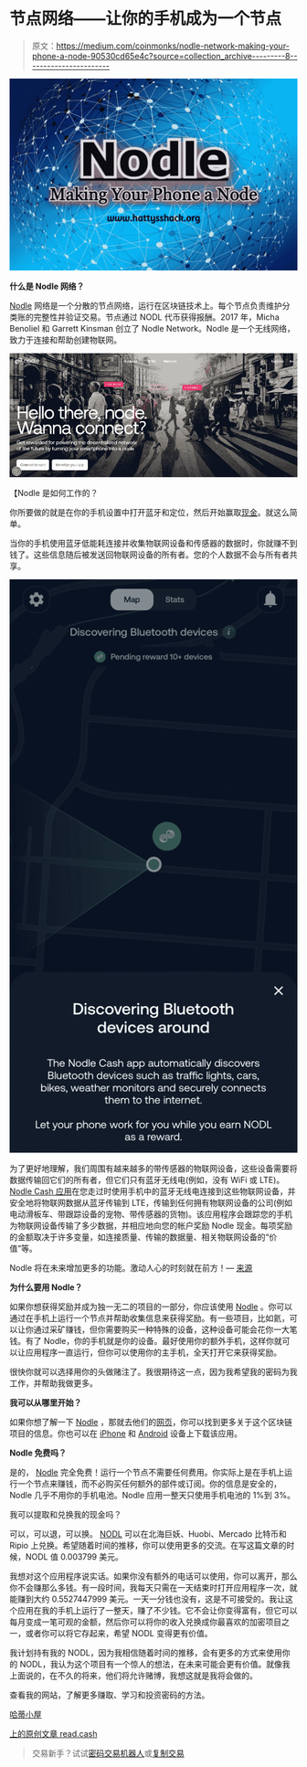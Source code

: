 # 节点网络——让你的手机成为一个节点

> 原文：<https://medium.com/coinmonks/nodle-network-making-your-phone-a-node-90530cd65e4c?source=collection_archive---------8----------------------->

![](img/210f4bca9b78e2a242cbbb74fb0f9436.png)

**什么是 Nodle 网络？**

[Nodle](https://www.nodle.com/products/cash_app#qrCodeSection) 网络是一个分散的节点网络，运行在区块链技术上。每个节点负责维护分类账的完整性并验证交易。节点通过 NODL 代币获得报酬。2017 年，Micha Benoliel 和 Garrett Kinsman 创立了 Nodle Network。Nodle 是一个无线网络，致力于连接和帮助创建物联网。

![](img/83ef56174189c4bfb1bb7e9a72ace3fc.png)

【Nodle 是如何工作的？

你所要做的就是在你的手机设置中打开蓝牙和定位，然后开始赢取[现金](https://www.nodle.com/products/cash_app#qrCodeSection)。就这么简单。

当你的手机使用蓝牙低能耗连接并收集物联网设备和传感器的数据时，你就赚不到钱了。这些信息随后被发送回物联网设备的所有者。您的个人数据不会与所有者共享。

![](img/8a8380e0ccb0abaeea5b48c82b1e0e2d.png)

为了更好地理解，我们周围有越来越多的带传感器的物联网设备，这些设备需要将数据传输回它们的所有者，但它们只有蓝牙无线电(例如，没有 WiFi 或 LTE)。 [Nodle Cash 应用](https://www.nodle.com/products/cash_app#qrCodeSection)在您走过时使用手机中的蓝牙无线电连接到这些物联网设备，并安全地将物联网数据从蓝牙传输到 LTE，传输到任何拥有物联网设备的公司(例如电动滑板车、带跟踪设备的宠物、带传感器的货物)。该应用程序会跟踪您的手机为物联网设备传输了多少数据，并相应地向您的帐户奖励 Nodle 现金。每项奖励的金额取决于许多变量，如连接质量、传输的数据量、相关物联网设备的“价值”等。

Nodle 将在未来增加更多的功能。激动人心的时刻就在前方！— [来源](https://www.nodle.com/faq)

**为什么要用 Nodle？**

如果你想获得奖励并成为独一无二的项目的一部分，你应该使用 [Nodle](https://www.nodle.com/products/cash_app#qrCodeSection) 。你可以通过在手机上运行一个节点并帮助收集信息来获得奖励。有一些项目，比如氦，可以让你通过采矿赚钱，但你需要购买一种特殊的设备，这种设备可能会花你一大笔钱。有了 Nodle，你的手机就是你的设备。最好使用你的额外手机，这样你就可以让应用程序一直运行，但你可以使用你的主手机，全天打开它来获得奖励。

很快你就可以选择用你的头做赌注了。我很期待这一点，因为我希望我的密码为我工作，并帮助我做更多。

**我可以从哪里开始？**

如果你想了解一下 [Nodle](https://www.nodle.com/products/cash_app#qrCodeSection) ，那就去他们的[网页](https://www.nodle.com/)，你可以找到更多关于这个区块链项目的信息。你也可以在 [iPhone](https://apps.apple.com/app/nodle-cash/id1480763553) 和 [Android](https://play.google.com/store/apps/details?id=io.nodle.cash&referrer=adjust_reftag%3Dc72ISAQw92exj%26utm_source%3Dnodle-website) 设备上下载该应用。

**Nodle 免费吗？**

是的， [Nodle](https://www.nodle.com/products/cash_app#qrCodeSection) 完全免费！运行一个节点不需要任何费用。你实际上是在手机上运行一个节点来赚钱，而不必购买任何额外的部件或订阅。你的信息是安全的，Nodle 几乎不用你的手机电池。Nodle 应用一整天只使用手机电池的 1%到 3%。

我可以提取和兑换我的现金吗？

可以，可以退，可以换。 [NODL](https://www.nodle.com/products/cash_app#qrCodeSection) 可以在北海巨妖、Huobi、Mercado 比特币和 Ripio 上兑换。希望随着时间的推移，你可以使用更多的交流。在写这篇文章的时候，NODL 值 0.003799 美元。

我想对这个应用程序说实话。如果你没有额外的电话可以使用，你可以离开，那么你不会赚那么多钱。有一段时间，我每天只需在一天结束时打开应用程序一次，就能赚到大约 0.5527447999 美元。一天一分钱也没有，这是不可接受的。我让这个应用在我的手机上运行了一整天，赚了不少钱。它不会让你变得富有，但它可以每月变成一笔可观的金额，然后你可以将你的收入兑换成你最喜欢的加密项目之一，或者你可以将它存起来，希望 NODL 变得更有价值。

我计划持有我的 NODL，因为我相信随着时间的推移，会有更多的方式来使用你的 NODL，我认为这个项目有一个惊人的想法，在未来可能会更有价值。就像我上面说的，在不久的将来，他们将允许赌博，我想这就是我将会做的。

查看我的网站，了解更多赚取、学习和投资密码的方法。

[哈蒂小屋](https://www.hattysshack.org/)

[上的原创文章 read.cash](https://read.cash/@HattyHats/nodle-network-making-your-phone-a-node-07ba577b)

> 交易新手？试试[密码交易机器人](/coinmonks/crypto-trading-bot-c2ffce8acb2a)或[复制交易](/coinmonks/top-10-crypto-copy-trading-platforms-for-beginners-d0c37c7d698c)